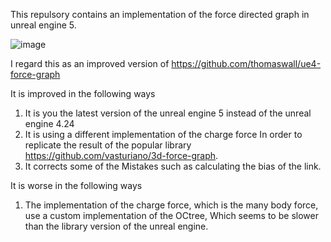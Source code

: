 
This repulsory contains an implementation of the force directed graph in unreal engine 5.


![image](https://github.com/user-attachments/assets/4e648745-8ee3-4fc7-9008-fd1d53785711)







I regard this as an improved version of https://github.com/thomaswall/ue4-force-graph

It is improved in the following ways
1. It is you the latest version of the unreal engine 5 instead of the unreal engine 4.24
2. It is using a different implementation of the charge force In order to replicate the result of the popular library https://github.com/vasturiano/3d-force-graph. 
3. It corrects some of the Mistakes such as calculating the bias of the link.

It is worse in the following ways
1. The implementation of the charge force, which is the many body force, use a custom implementation of the OCtree, Which seems to be slower than the library version of the unreal engine.




   
